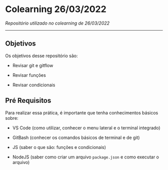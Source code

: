 # Colearning 26/03/2022

_Repositório utilizado no colearning de 26/03/2022_

___

## Objetivos

Os objetivos desse repositório são:

- Revisar git e gitflow

- Revisar funções

- Revisar condicionais

## Pré Requisitos

Para realizar essa prática, é importante que tenha conhecimentos básicos sobre:

- VS Code (como utilizar, conhecer o menu lateral e o terminal integrado)

- GitBash (conhecer os comandos básicos de terminal e de git)

- JS (saber o que são: funções e condicionais)

- NodeJS (saber como criar um arquivo `package.json` e como executar o arquivo)

